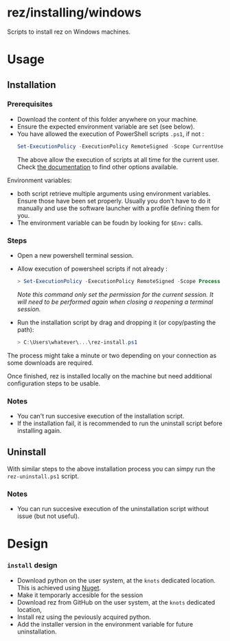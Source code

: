 # rez/installing/windows

Scripts to install rez on Windows machines.

# Usage

## Installation

### Prerequisites

- Download the content of this folder anywhere on your machine.
- Ensure the expected environment variable are set (see below).
- You have allowed the execution of PowerShell scripts `.ps1`, if not :
  ```powershell
  Set-ExecutionPolicy -ExecutionPolicy RemoteSigned -Scope CurrentUser
  ```
  The above allow the execution of scripts at all time for the current user.
  Check [the documentation](https://learn.microsoft.com/en-us/powershell/module/microsoft.powershell.core/about/about_execution_policies)
  to find other options available. 

Environment variables:

- both script retrieve multiple arguments using environment variables. Ensure
  those have been set properly. Usually you don't have to do it manually and
  use the software launcher with a profile defining them for you.
- The environment variable can be foudn by looking for `$Env:` calls. 


### Steps

- Open a new powershell terminal session.
- Allow execution of powersheel scripts if not already :
    ```powershell
    > Set-ExecutionPolicy -ExecutionPolicy RemoteSigned -Scope Process
    ```
  _Note this command only set the permission for the current session. It will
  need to be performed again when closing a reopening a terminal session._
- Run the installation script by drag and dropping it (or copy/pasting the path):

    ```powershell
    > C:\Users\whatever\...\rez-install.ps1
    ```

The process might take a minute or two depending on your connection as some
downloads are required.

Once finished, rez is installed locally on the machine but need additional 
configuration steps to be usable.

### Notes

- You can't run succesive execution of the installation script.
- If the installation fail, it is recommended to run the uninstall script before
  installing again.


## Uninstall

With similar steps to the above installation process you can simpy run the
`rez-uninstall.ps1` script.

### Notes

- You can run succesive execution of the uninstallation script without issue (but not useful).

# Design

### `install` design

- Download python on the user system, at the `knots` dedicated location. 
  This is achieved using [Nuget](https://www.nuget.org/).
- Make it temporarly accesible for the session
- Download rez from GitHub on the user system, at the `knots` dedicated location, 
- Install rez using the peviously acquired python.
- Add the installer version in the environment variable for future uninstallation.

